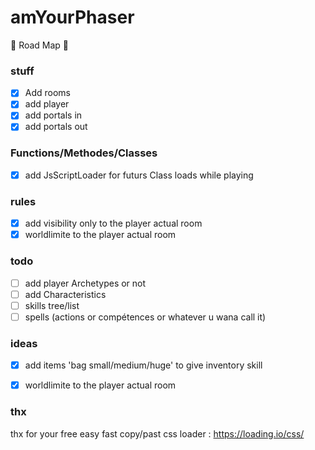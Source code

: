 # amYourPhaser

🐰 Road Map 🌱

### stuff
- [x] Add rooms
- [x] add player
- [x] add portals in
- [x] add portals out

### Functions/Methodes/Classes
- [x] add JsScriptLoader for futurs Class loads while playing

### rules
- [x] add visibility only to the player actual room
- [x] worldlimite to the player actual room

### todo
- [ ] add player Archetypes or not
- [ ] add Characteristics
- [ ] skills tree/list
- [ ] spells (actions or compétences or whatever u wana call it)

### ideas
- [x] add items 'bag small/medium/huge' to give inventory skill
- [x] worldlimite to the player actual room




### thx 
thx for your free easy fast copy/past css loader : https://loading.io/css/
